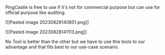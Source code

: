 PingCastle is free to use if it's not for commercial purpose but can use for official purpose like auditing.

![[Pasted image 20230828140851.png]]

![[Pasted image 20230828141113.png]]

No Tool is better than the other but we have to use this tools to our advantage and that fits best to our use-case scenario.
